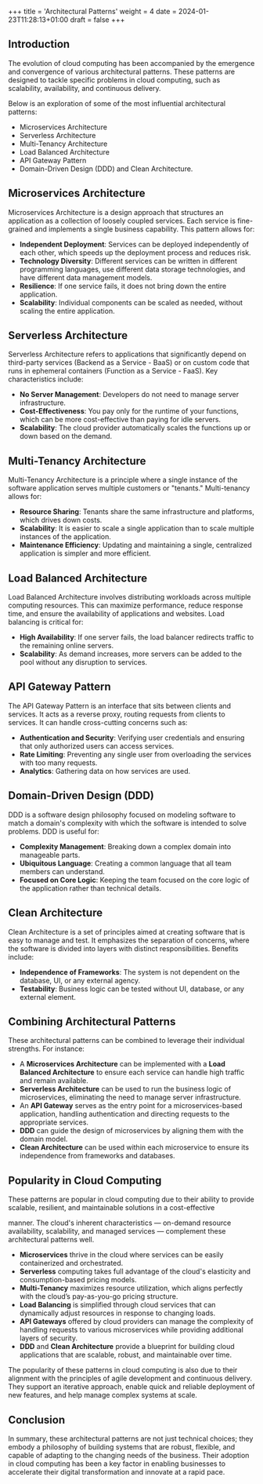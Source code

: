 +++
title = 'Architectural Patterns'
weight = 4
date = 2024-01-23T11:28:13+01:00
draft = false
+++

## Introduction

The evolution of cloud computing has been accompanied by the emergence and convergence of various architectural patterns. These patterns are designed to tackle specific problems in cloud computing, such as scalability, availability, and continuous delivery. 

Below is an exploration of some of the most influential architectural patterns: 

- Microservices Architecture
- Serverless Architecture
- Multi-Tenancy Architecture
- Load Balanced Architecture
- API Gateway Pattern
- Domain-Driven Design (DDD) and Clean Architecture.

## Microservices Architecture

Microservices Architecture is a design approach that structures an application as a collection of loosely coupled services. Each service is fine-grained and implements a single business capability. This pattern allows for:

- **Independent Deployment**: Services can be deployed independently of each other, which speeds up the deployment process and reduces risk.
- **Technology Diversity**: Different services can be written in different programming languages, use different data storage technologies, and have different data management models.
- **Resilience**: If one service fails, it does not bring down the entire application.
- **Scalability**: Individual components can be scaled as needed, without scaling the entire application.

## Serverless Architecture

Serverless Architecture refers to applications that significantly depend on third-party services (Backend as a Service - BaaS) or on custom code that runs in ephemeral containers (Function as a Service - FaaS). Key characteristics include:

- **No Server Management**: Developers do not need to manage server infrastructure.
- **Cost-Effectiveness**: You pay only for the runtime of your functions, which can be more cost-effective than paying for idle servers.
- **Scalability**: The cloud provider automatically scales the functions up or down based on the demand.

## Multi-Tenancy Architecture

Multi-Tenancy Architecture is a principle where a single instance of the software application serves multiple customers or "tenants." Multi-tenancy allows for:

- **Resource Sharing**: Tenants share the same infrastructure and platforms, which drives down costs.
- **Scalability**: It is easier to scale a single application than to scale multiple instances of the application.
- **Maintenance Efficiency**: Updating and maintaining a single, centralized application is simpler and more efficient.

## Load Balanced Architecture

Load Balanced Architecture involves distributing workloads across multiple computing resources. This can maximize performance, reduce response time, and ensure the availability of applications and websites. Load balancing is critical for:

- **High Availability**: If one server fails, the load balancer redirects traffic to the remaining online servers.
- **Scalability**: As demand increases, more servers can be added to the pool without any disruption to services.

## API Gateway Pattern

The API Gateway Pattern is an interface that sits between clients and services. It acts as a reverse proxy, routing requests from clients to services. It can handle cross-cutting concerns such as:

- **Authentication and Security**: Verifying user credentials and ensuring that only authorized users can access services.
- **Rate Limiting**: Preventing any single user from overloading the services with too many requests.
- **Analytics**: Gathering data on how services are used.

## Domain-Driven Design (DDD)

DDD is a software design philosophy focused on modeling software to match a domain's complexity with which the software is intended to solve problems. DDD is useful for:

- **Complexity Management**: Breaking down a complex domain into manageable parts.
- **Ubiquitous Language**: Creating a common language that all team members can understand.
- **Focused on Core Logic**: Keeping the team focused on the core logic of the application rather than technical details.

## Clean Architecture

Clean Architecture is a set of principles aimed at creating software that is easy to manage and test. It emphasizes the separation of concerns, where the software is divided into layers with distinct responsibilities. Benefits include:

- **Independence of Frameworks**: The system is not dependent on the database, UI, or any external agency.
- **Testability**: Business logic can be tested without UI, database, or any external element.

## Combining Architectural Patterns

These architectural patterns can be combined to leverage their individual strengths. For instance:

- A **Microservices Architecture** can be implemented with a **Load Balanced Architecture** to ensure each service can handle high traffic and remain available.
- **Serverless Architecture** can be used to run the business logic of microservices, eliminating the need to manage server infrastructure.
- An **API Gateway** serves as the entry point for a microservices-based application, handling authentication and directing requests to the appropriate services.
- **DDD** can guide the design of microservices by aligning them with the domain model.
- **Clean Architecture** can be used within each microservice to ensure its independence from frameworks and databases.

## Popularity in Cloud Computing

These patterns are popular in cloud computing due to their ability to provide scalable, resilient, and maintainable solutions in a cost-effective

 manner. The cloud's inherent characteristics — on-demand resource availability, scalability, and managed services — complement these architectural patterns well.

- **Microservices** thrive in the cloud where services can be easily containerized and orchestrated.
- **Serverless** computing takes full advantage of the cloud's elasticity and consumption-based pricing models.
- **Multi-Tenancy** maximizes resource utilization, which aligns perfectly with the cloud’s pay-as-you-go pricing structure.
- **Load Balancing** is simplified through cloud services that can dynamically adjust resources in response to changing loads.
- **API Gateways** offered by cloud providers can manage the complexity of handling requests to various microservices while providing additional layers of security.
- **DDD** and **Clean Architecture** provide a blueprint for building cloud applications that are scalable, robust, and maintainable over time.

The popularity of these patterns in cloud computing is also due to their alignment with the principles of agile development and continuous delivery. They support an iterative approach, enable quick and reliable deployment of new features, and help manage complex systems at scale.

## Conclusion

In summary, these architectural patterns are not just technical choices; they embody a philosophy of building systems that are robust, flexible, and capable of adapting to the changing needs of the business. Their adoption in cloud computing has been a key factor in enabling businesses to accelerate their digital transformation and innovate at a rapid pace.